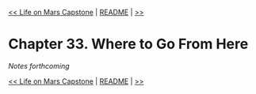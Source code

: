 [&lt;&lt; Life on Mars Capstone](ch32-life-on-mars-capstone.md) | [README](README.md) | [ &gt;&gt;]()

# Chapter 33. Where to Go From Here

*Notes forthcoming*

[&lt;&lt; Life on Mars Capstone](ch32-life-on-mars-capstone.md) | [README](README.md) | [ &gt;&gt;]()